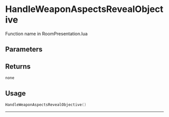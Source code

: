 # HandleWeaponAspectsRevealObjective
Function name in RoomPresentation.lua
## Parameters

## Returns
`none`
## Usage
```lua
HandleWeaponAspectsRevealObjective()
```
---

